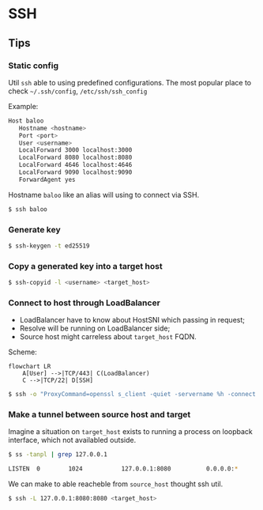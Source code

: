 # SSH

## Tips

### Static config

Util `ssh` able to using predefined configurations.
The most popular place to check `~/.ssh/config`, `/etc/ssh/ssh_config`

Example:

```bash
Host baloo
   Hostname <hostname>
   Port <port>
   User <username>
   LocalForward 3000 localhost:3000
   LocalForward 8080 localhost:8080
   LocalForward 4646 localhost:4646
   LocalForward 9090 localhost:9090
   ForwardAgent yes

```

Hostname `baloo` like an alias will using to connect via SSH.

```bash
$ ssh baloo
```

### Generate key

```bash
$ ssh-keygen -t ed25519
```

### Copy a generated key into a target host

```bash
$ ssh-copyid -l <username> <target_host>
```

### Connect to host through LoadBalancer

* LoadBalancer have to know about HostSNI which passing in request;
* Resolve will be running on LoadBalancer side;
* Source host might carreless about `target_host` FQDN.

Scheme:

```mermaid
flowchart LR
    A[User] -->|TCP/443| C(LoadBalancer)
    C -->|TCP/22| D[SSH]
```

```bash
$ ssh -o "ProxyCommand=openssl s_client -quiet -servername %h -connect <loadbalancer_host>:<loadbalancer_port>" <target_host> 
```

### Make a tunnel between source host and target

Imagine a situation on `target_host` exists to running a process on loopback interface, which not availabled outside.

```bash
$ ss -tanpl | grep 127.0.0.1

LISTEN  0        1024           127.0.0.1:8080          0.0.0.0:*
```

We can make to able reacheble from `source_host` thought ssh util.

```bash
$ ssh -L 127.0.0.1:8080:8080 <target_host>
```

